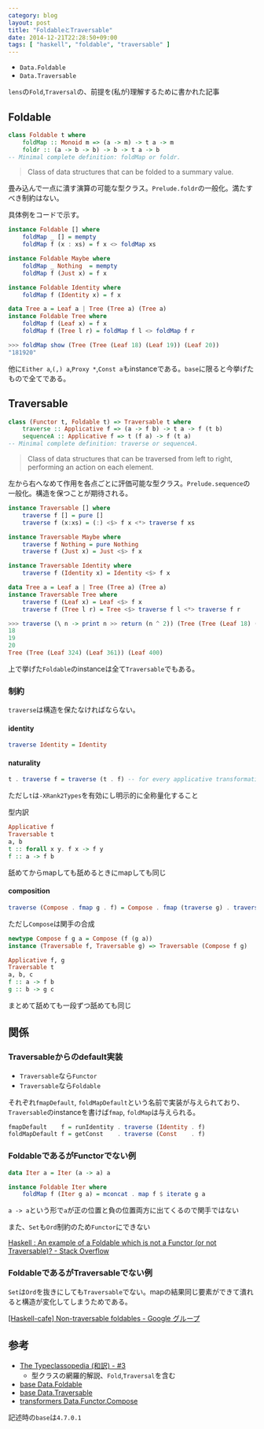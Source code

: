 ```yaml
---
category: blog
layout: post
title: "FoldableとTraversable"
date: 2014-12-21T22:28:50+09:00
tags: [ "haskell", "foldable", "traversable" ]
---
```


-   `Data.Foldable`
-   `Data.Traversable`

`lens`の`Fold`,`Traversal`の、前提を(私が)理解するために書かれた記事

<!-- more -->

## Foldable

``` haskell
class Foldable t where
    foldMap :: Monoid m => (a -> m) -> t a -> m
    foldr :: (a -> b -> b) -> b -> t a -> b
-- Minimal complete definition: foldMap or foldr.
```

>   Class of data structures that can be folded to a summary value.

畳み込んで一点に潰す演算の可能な型クラス。`Prelude.foldr`の一般化。満たすべき制約はない。

具体例をコードで示す。

``` haskell
instance Foldable [] where
    foldMap _ [] = mempty
    foldMap f (x : xs) = f x <> foldMap xs
```

``` haskell
instance Foldable Maybe where
    foldMap _ Nothing  = mempty
    foldMap f (Just x) = f x
```

``` haskell
instance Foldable Identity where
    foldMap f (Identity x) = f x
```

``` haskell
data Tree a = Leaf a | Tree (Tree a) (Tree a)
instance Foldable Tree where
    foldMap f (Leaf x) = f x
    foldMap f (Tree l r) = foldMap f l <> foldMap f r
```

``` haskell
>>> foldMap show (Tree (Tree (Leaf 18) (Leaf 19)) (Leaf 20))
"181920"
```

他に`Either a`,`(,) a`,`Proxy *`,`Const a`もinstanceである。`base`に限ると今挙げたもので全てである。

## Traversable

``` haskell
class (Functor t, Foldable t) => Traversable t where
    traverse :: Applicative f => (a -> f b) -> t a -> f (t b)
    sequenceA :: Applicative f => t (f a) -> f (t a)
-- Minimal complete definition: traverse or sequenceA.
```

>   Class of data structures that can be traversed from left to right, performing an action on each element.

左から右へなめて作用を各点ごとに評価可能な型クラス。`Prelude.sequence`の一般化。構造を保つことが期待される。

``` haskell
instance Traversable [] where
    traverse f [] = pure []
    traverse f (x:xs) = (:) <$> f x <*> traverse f xs
```

``` haskell
instance Traversable Maybe where
    traverse f Nothing = pure Nothing
    traverse f (Just x) = Just <$> f x
```

``` haskell
instance Traversable Identity where
    traverse f (Identity x) = Identity <$> f x
```

``` haskell
data Tree a = Leaf a | Tree (Tree a) (Tree a)
instance Traversable Tree where
    traverse f (Leaf x) = Leaf <$> f x
    traverse f (Tree l r) = Tree <$> traverse f l <*> traverse f r
```

``` haskell
>>> traverse (\ n -> print n >> return (n ^ 2)) (Tree (Tree (Leaf 18) (Leaf 19)) (Leaf 20))
18
19
20
Tree (Tree (Leaf 324) (Leaf 361)) (Leaf 400)
```

上で挙げた`Foldable`のinstanceは全て`Traversable`でもある。


### 制約

`traverse`は構造を保たなければならない。

#### identity

``` haskell
traverse Identity = Identity
```

#### naturality

``` haskell
t . traverse f = traverse (t . f) -- for every applicative transformation t
```

ただし`t`は`-XRank2Types`を有効にし明示的に全称量化すること

型内訳

``` haskell
Applicative f
Traversable t
a, b
t :: forall x y. f x -> f y
f :: a -> f b
```

舐めてからmapしても舐めるときにmapしても同じ

#### composition

``` haskell
traverse (Compose . fmap g . f) = Compose . fmap (traverse g) . traverse f
```

ただし`Compose`は関手の合成

``` haskell
newtype Compose f g a = Compose (f (g a))
instance (Traversable f, Traversable g) => Traversable (Compose f g)
```

``` haskell
Applicative f, g
Traversable t
a, b, c
f :: a -> f b
g :: b -> g c
```

まとめて舐めても一段ずつ舐めても同じ



## 関係

### Traversableからのdefault実装

-   `Traversable`なら`Functor`
-   `Traversable`なら`Foldable`

それぞれ`fmapDefault`, `foldMapDefault`という名前で実装が与えられており、`Traversable`のinstanceを書けば`fmap`, `foldMap`は与えられる。

``` haskell
fmapDefault    f = runIdentity . traverse (Identity . f)
foldMapDefault f = getConst    . traverse (Const    . f)
```

### FoldableであるがFunctorでない例

``` haskell
data Iter a = Iter (a -> a) a

instance Foldable Iter where
    foldMap f (Iter g a) = mconcat . map f $ iterate g a
```

`a -> a`という形で`a`が正の位置と負の位置両方に出てくるので関手ではない

また、`Set`も`Ord`制約のため`Functor`にできない

[Haskell : An example of a Foldable which is not a Functor (or not Traversable)? - Stack Overflow](http://stackoverflow.com/questions/8359115/haskell-an-example-of-a-foldable-which-is-not-a-functor-or-not-traversable)

### FoldableであるがTraversableでない例

`Set`は`Ord`を抜きにしても`Traversable`でない。mapの結果同じ要素ができて潰れると構造が変化してしまうためである。

[\[Haskell-cafe\] Non-traversable foldables - Google グループ](https://groups.google.com/forum/#!topic/fa.haskell/ZJDJIqUvWY8)


## 参考
-   [The Typeclassopedia (和訳) - #3](http://snak.tdiary.net/20091020.html#p02)
    -   型クラスの網羅的解説、`Fold`,`Traversal`を含む
-   [base Data.Foldable](https://hackage.haskell.org/package/base/docs/Data-Foldable.html)
-   [base Data.Traversable](https://hackage.haskell.org/package/base/docs/Data-Traversable.html)
-   [transformers Data.Functor.Compose](https://hackage.haskell.org/package/transformers/docs/Data-Functor-Compose.html)

記述時の`base`は`4.7.0.1`

